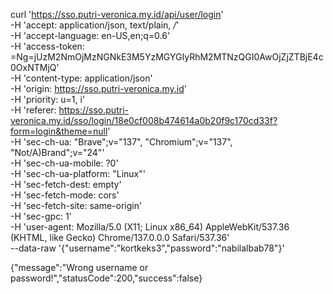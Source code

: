 curl 'https://sso.putri-veronica.my.id/api/user/login' \
  -H 'accept: application/json, text/plain, */*' \
  -H 'accept-language: en-US,en;q=0.6' \
  -H 'access-token: =Ng=jUzM2NmOjMzNGNkE3M5YzMGYGIyRhM2MTNzQGI0AwOjZjZTBjE4c0OxNTMjQ' \
  -H 'content-type: application/json' \
  -H 'origin: https://sso.putri-veronica.my.id' \
  -H 'priority: u=1, i' \
  -H 'referer: https://sso.putri-veronica.my.id/sso/login/18e0cf008b474614a0b20f9c170cd33f?form=login&theme=null' \
  -H 'sec-ch-ua: "Brave";v="137", "Chromium";v="137", "Not/A)Brand";v="24"' \
  -H 'sec-ch-ua-mobile: ?0' \
  -H 'sec-ch-ua-platform: "Linux"' \
  -H 'sec-fetch-dest: empty' \
  -H 'sec-fetch-mode: cors' \
  -H 'sec-fetch-site: same-origin' \
  -H 'sec-gpc: 1' \
  -H 'user-agent: Mozilla/5.0 (X11; Linux x86_64) AppleWebKit/537.36 (KHTML, like Gecko) Chrome/137.0.0.0 Safari/537.36' \
  --data-raw '{"username":"kortkeks3","password":"nabilalbab78"}'


{"message":"Wrong username or password!","statusCode":200,"success":false}
